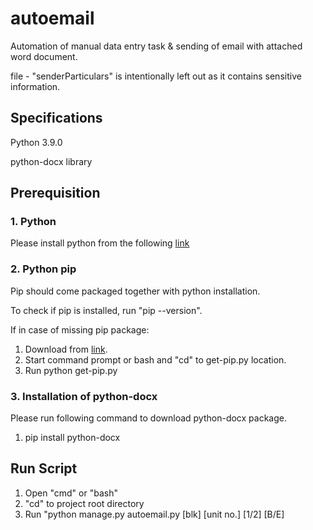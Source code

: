 # autoemail
Automation of manual data entry task & sending of email with attached word document.


file - "senderParticulars" is intentionally left out as it contains sensitive information.

## Specifications
Python 3.9.0

python-docx library

## Prerequisition
### 1. Python
Please install python from the following [link](https://www.python.org/ftp/python/3.9.0/python-3.9.0-amd64.exe)

### 2. Python pip 
Pip should come packaged together with python installation.

To check if pip is installed, run "pip --version".

If in case of missing pip package:
1. Download from [link](https://bootstrap.pypa.io/get-pip.py).
2. Start command prompt or bash and "cd" to get-pip.py location.
3. Run python get-pip.py

### 3. Installation of python-docx
Please run following command to download python-docx package.
1. pip install python-docx

## Run Script
1. Open "cmd" or "bash"
2. "cd" to project root directory 
3. Run "python manage.py autoemail.py [blk] [unit no.] [1/2] [B/E]
